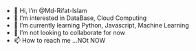 - 👋 Hi, I’m @Md-Rifat-Islam
- 👀 I’m interested in DataBase, Cloud Computing
- 🌱 I’m currently learning Python, Javascript, Machine Learning
- 💞️ I’m not looking to collaborate for now
- 📫 How to reach me ...NOt NOW

<!---
Md-Rifat-Islam/Md-Rifat-Islam is a ✨ special ✨ repository because its `README.md` (this file) appears on your GitHub profile.
You can click the Preview link to take a look at your changes.
--->
